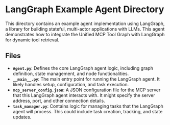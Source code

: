 # LangGraph Example Agent Directory

This directory contains an example agent implementation using LangGraph, a library for building stateful, multi-actor applications with LLMs. This agent demonstrates how to integrate the Unified MCP Tool Graph with LangGraph for dynamic tool retrieval.

## Files

- **`Agent.py`**: Defines the core LangGraph agent logic, including graph definition, state management, and node functionalities.
- **`__main__.py`**: The main entry point for running the LangGraph agent. It likely handles setup, configuration, and task execution.
- **`mcp_server_config.json`**: A JSON configuration file for the MCP server that this LangGraph agent interacts with. It might specify the server address, port, and other connection details.
- **`task_manager.py`**: Contains logic for managing tasks that the LangGraph agent will process. This could include task creation, tracking, and state updates.
